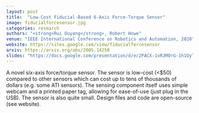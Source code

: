 ```yaml
---
layout: post
title:  "Low-Cost Fiducial-Based 6-Axis Force-Torque Sensor"
image: fiducialforcesensor.jpg
categories: research
authors: "<strong>Rui Ouyang</strong>, Robert Howe"
venue: "IEEE International Conference on Robotics and Automation, 2020"
website: https://sites.google.com/view/fiducialforcesensor
arxiv: https://arxiv.org/abs/2005.14250
slides: "https://docs.google.com/presentation/d/e/2PACX-1vR3MOrG-1h1OyTzDd7CDHQGD1FxvV2Hk_LyMmVhwhZrwcj5Y2xou6rVTQCQLCHDgoXni0E81xfimGBM/embed?"
---
```

A novel six-axis force/torque sensor. The sensor is low-cost (<$50) compared to
other sensors which can cost up to tens of thousands of dollars (e.g. some ATI
sensors). The sensing component itself uses simple webcam and a printed paper tag, 
allowing for ease-of-use (just plug in the USB). The sensor is also quite
small. Design files and code are open-source (see website).
